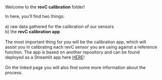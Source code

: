 Welcome to the **revC calibration** folder!

In here, you'll find two things:<br>
<br>
a) raw data gathered for the calibration of our sensors<br>
b) the **revC calibration app**
<br>
<br>
The most important thing for you will be the calibration app, which will assist you in calibrating each revC sensor you are using against a reference function.
The app is based on another repository and can be found deployed as a Streamlit app here [HERE](https://t-kramer-revc-calibration-tool-main-mtgpng.streamlit.app)!
<br>
<br>
On the linked page you will also find some more information about the process.
